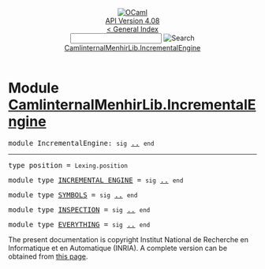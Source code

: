 <!-- ((! set title API !)) ((! set documentation !)) ((! set api !)) ((! set nobreadcrumb !)) -->
<div class="api"><header><nav class="toc brand"><a class="brand" href="https://ocaml.org/"><img src="colour-logo-gray.svg" class="svg" alt="OCaml"></a></nav><nav class="toc"><div class="toc_version"><a href="/docs" id="version-select">API Version 4.08</a></div><a href="index.html">&lt; General Index</a><div class="api_search"><input type="text" name="apisearch" id="api_search" oninput="mySearch(false);" onkeypress="this.oninput();" onclick="this.oninput();" onpaste="this.oninput();">
<img src="search_icon.svg" alt="Search" class="svg" onclick="mySearch(false)"></div>
<div id="search_results"></div><div class="toc_title"><a href="#top">CamlinternalMenhirLib.IncrementalEngine</a></div><ul></ul></nav></header>

<h1>Module <a href="type_CamlinternalMenhirLib.IncrementalEngine.html">CamlinternalMenhirLib.IncrementalEngine</a></h1>

<pre><span id="MODULEIncrementalEngine"><span class="keyword">module</span> IncrementalEngine</span>: <code class="code"><span class="keyword">sig</span></code> <a href="CamlinternalMenhirLib.IncrementalEngine.html">..</a> <code class="code"><span class="keyword">end</span></code></pre><hr width="100%">

<pre><span id="TYPEposition"><span class="keyword">type</span> <code class="type"></code>position</span> = <code class="type">Lexing.position</code> </pre>


<pre><span id="MODULETYPEINCREMENTAL_ENGINE"><span class="keyword">module type</span> <a href="CamlinternalMenhirLib.IncrementalEngine.INCREMENTAL_ENGINE.html">INCREMENTAL_ENGINE</a></span> = <code class="code"><span class="keyword">sig</span></code> <a href="CamlinternalMenhirLib.IncrementalEngine.INCREMENTAL_ENGINE.html">..</a> <code class="code"><span class="keyword">end</span></code></pre>
<pre><span id="MODULETYPESYMBOLS"><span class="keyword">module type</span> <a href="CamlinternalMenhirLib.IncrementalEngine.SYMBOLS.html">SYMBOLS</a></span> = <code class="code"><span class="keyword">sig</span></code> <a href="CamlinternalMenhirLib.IncrementalEngine.SYMBOLS.html">..</a> <code class="code"><span class="keyword">end</span></code></pre>
<pre><span id="MODULETYPEINSPECTION"><span class="keyword">module type</span> <a href="CamlinternalMenhirLib.IncrementalEngine.INSPECTION.html">INSPECTION</a></span> = <code class="code"><span class="keyword">sig</span></code> <a href="CamlinternalMenhirLib.IncrementalEngine.INSPECTION.html">..</a> <code class="code"><span class="keyword">end</span></code></pre>
<pre><span id="MODULETYPEEVERYTHING"><span class="keyword">module type</span> <a href="CamlinternalMenhirLib.IncrementalEngine.EVERYTHING.html">EVERYTHING</a></span> = <code class="code"><span class="keyword">sig</span></code> <a href="CamlinternalMenhirLib.IncrementalEngine.EVERYTHING.html">..</a> <code class="code"><span class="keyword">end</span></code></pre>
<div class="copyright">The present documentation is copyright Institut National de Recherche en Informatique et en Automatique (INRIA). A complete version can be obtained from <a href="http://caml.inria.fr/pub/docs/manual-ocaml/">this page</a>.</div></div>